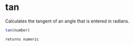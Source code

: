 # tan

 Calculates the tangent of an angle that is entered in radians.

```javascript
tan(number)
```

```javascript
returns numeric
```
